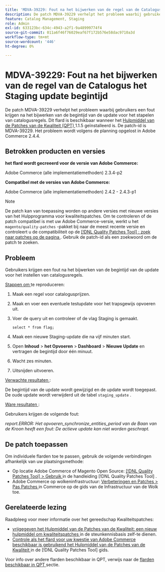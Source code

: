 ```yaml
---
title: 'MDVA-39229: Fout na het bijwerken van de regel van de Catalogus het Staging update begintijd'
description: De patch MDVA-39229 verhelpt het probleem waarbij gebruikers een fout krijgen na het bijwerken van de begintijd van de update voor het stapelen van catalogusregels. Deze patch is beschikbaar wanneer [Quality Patches Tool (QPT)] (https://experienceleague.adobe.com/en/docs/commerce-operations/tools/quality-patches-tool/quality-patches-tool-to-self-serve-quality-patches) 1.1.5 is geïnstalleerd. De patch-id is MDVA-39229. Het probleem wordt volgens de planning opgelost in Adobe Commerce 2.4.4.
feature: Catalog Management, Staging
role: Admin
exl-id: 633123bc-634c-4943-a2f1-9a48999774f4
source-git-commit: 011a6f46f76029eaf67f172b576e58dac9710a3d
workflow-type: tm+mt
source-wordcount: '446'
ht-degree: 0%

---
```


# MDVA-39229: Fout na het bijwerken van de regel van de Catalogus het Staging update begintijd

De patch MDVA-39229 verhelpt het probleem waarbij gebruikers een fout krijgen na het bijwerken van de begintijd van de update voor het stapelen van catalogusregels. Dit flard is beschikbaar wanneer het [ Hulpmiddel van de Patches van de Kwaliteit (QPT) ](https://experienceleague.adobe.com/en/docs/commerce-operations/tools/quality-patches-tool/quality-patches-tool-to-self-serve-quality-patches) 1.1.5 geïnstalleerd is. De patch-id is MDVA-39229. Het probleem wordt volgens de planning opgelost in Adobe Commerce 2.4.4.

## Betrokken producten en versies

**het flard wordt gecreeerd voor de versie van Adobe Commerce:**

Adobe Commerce (alle implementatiemethoden) 2.3.4-p2

**Compatibel met de versies van Adobe Commerce:**

Adobe Commerce (alle implementatiemethoden) 2.4.2 - 2.4.3-p1

>[!NOTE]
>
>De patch kan van toepassing worden op andere versies met nieuwe versies van het Hulpprogramma voor kwaliteitspatches. Om te controleren of de patch compatibel is met uw Adobe Commerce-versie, werkt u het `magento/quality-patches` -pakket bij naar de meest recente versie en controleert u de compatibiliteit op de [[!DNL Quality Patches Tool] : zoek naar patches op de pagina ](https://experienceleague.adobe.com/en/docs/commerce-operations/tools/quality-patches-tool/quality-patches-tool-to-self-serve-quality-patches) . Gebruik de patch-id als een zoekwoord om de patch te zoeken.

## Probleem

Gebruikers krijgen een fout na het bijwerken van de begintijd van de update voor het instellen van catalogusregels.

<u> Stappen om </u> te reproduceren:

1. Maak een regel voor catalogusprijzen.
1. Maak en voer een eventuele testupdate voor het trapsgewijs opvoeren uit.
1. Voer de query uit en controleer of de vlag Staging is gemaakt.


   `select * from flag;`


1. Maak een nieuwe Staging-update die na vijf minuten start.
1. Open **Inhoud** > **het Opvoeren** > **Dashboard** > **Nieuwe Update** en vertragen de begintijd door één minuut.
1. Wacht zes minuten.
1. Uitsnijden uitvoeren.

<u> Verwachte resultaten </u>:

De begintijd van de update wordt gewijzigd en de update wordt toegepast. De oude update wordt verwijderd uit de tabel `staging_update` .

<u> Ware resultaten </u>:

Gebruikers krijgen de volgende fout:

*report.ERROR: Het opvoeren_synchronize_entities_period van de Baan van de Kroon heeft een fout: De actieve update kan niet worden geschrapt.*

## De patch toepassen

Om individuele flarden toe te passen, gebruik de volgende verbindingen afhankelijk van uw plaatsingsmethode:

* Op locatie Adobe Commerce of Magento Open Source: [[!DNL Quality Patches Tool] > Gebruik ](/help/tools/quality-patches-tool/usage.md) in de handleiding [!DNL Quality Patches Tool] .
* Adobe Commerce op wolkeninfrastructuur: [ Verbeteringen en Patches > Pas Patches ](https://experienceleague.adobe.com/docs/commerce-cloud-service/user-guide/develop/upgrade/apply-patches.html) in Commerce op de gids van de Infrastructuur van de Wolk toe.

## Gerelateerde lezing

Raadpleeg voor meer informatie over het gereedschap Kwaliteitspatches:

* [ vrijgegeven het Hulpmiddel van de Patches van de Kwaliteit: een nieuw hulpmiddel om kwaliteitspatches ](https://experienceleague.adobe.com/en/docs/commerce-operations/tools/quality-patches-tool/quality-patches-tool-to-self-serve-quality-patches) in de steunkennisbasis zelf-te dienen.
* [ Controle als het flard voor uw kwestie van Adobe Commerce beschikbaar is gebruikend het Hulpmiddel van de Patches van de Kwaliteit ](/help/tools/quality-patches-tool/patches-available-in-qpt/check-patch-for-magento-issue-with-magento-quality-patches.md) in de [!DNL Quality Patches Tool] gids.

Voor info over andere flarden beschikbaar in QPT, verwijs naar de [ flarden beschikbaar in QPT ](https://experienceleague.adobe.com/tools/commerce-quality-patches/index.html) sectie.
